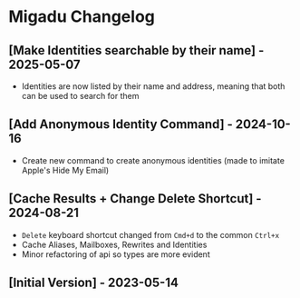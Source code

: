 # Migadu Changelog

## [Make Identities searchable by their name] - 2025-05-07
- Identities are now listed by their name and address, meaning that both can be used to search for them

## [Add Anonymous Identity Command] - 2024-10-16
- Create new command to create anonymous identities (made to imitate Apple's Hide My Email)

## [Cache Results + Change Delete Shortcut] - 2024-08-21

- `Delete` keyboard shortcut changed from `Cmd+d` to the common `Ctrl+x`
- Cache Aliases, Mailboxes, Rewrites and Identities
- Minor refactoring of api so types are more evident

## [Initial Version] - 2023-05-14
